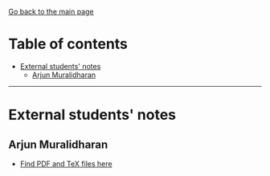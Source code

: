 [Go back to the main page](https://github.com/world-class/REPL)

# Table of contents
<!-- vim-markdown-toc GFM -->

* [External students' notes](#external-students-notes)
    * [Arjun Muralidharan](#arjun-muralidharan)

<!-- vim-markdown-toc -->

---

# External students' notes
## Arjun Muralidharan
- [Find PDF and TeX files here](https://github.com/arjunwritescode/CM1020/tree/master/Summary)
